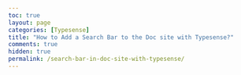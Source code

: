 ```yaml
---
toc: true
layout: page
categories: [Typesense]
title: "How to Add a Search Bar to the Doc site with Typesense?"
comments: true
hidden: true
permalink: /search-bar-in-doc-site-with-typesense/
---
```

